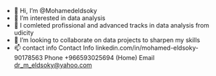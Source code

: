 - 👋 Hi, I’m @Mohamedeldsoky
- 👀 I’m interested in data analysis
- 🌱 I comleted profissional and advanced tracks in data analysis from udicity
- 💞️ I’m looking to collaborate on data projects to sharpen my skills 
- 📫 contact info 
Contact Info
linkedin.com/in/mohamed-eldsoky-90178563
Phone
+966593025694 (Home)
Email
dr_m_eldsoky@yahoo.com

<!---
Mohamedeldsoky/Mohamedeldsoky is a ✨ special ✨ repository because its `README.md` (this file) appears on your GitHub profile.
You can click the Preview link to take a look at your changes.
--->
